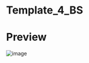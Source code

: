 # Template_4_BS

# Preview
![image](https://user-images.githubusercontent.com/54380152/174438625-1aac8ae2-ef6b-4e96-9431-733dc1ca6e87.png)
